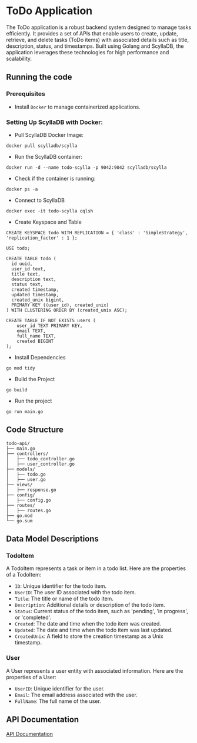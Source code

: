 # ToDo Application
 
The ToDo application is a robust backend system designed to manage tasks efficiently. It provides a set of APIs that enable users to create, update, retrieve, and delete tasks (ToDo items) with associated details such as title, description, status, and timestamps. Built using Golang and ScyllaDB, the application leverages these technologies for high performance and scalability.

## Running the code

### Prerequisites

- Install `Docker` to manage containerized applications.

### Setting Up ScyllaDB with Docker:

- Pull ScyllaDB Docker Image:
  
```
docker pull scylladb/scylla
```
- Run the ScyllaDB container:

```
docker run -d --name todo-scylla -p 9042:9042 scylladb/scylla
```
- Check if the container is running:

```
docker ps -a
```
- Connect to ScyllaDB

```
docker exec -it todo-scylla cqlsh
```

-  Create Keyspace and Table

```
CREATE KEYSPACE todo WITH REPLICATION = { 'class' : 'SimpleStrategy', 'replication_factor' : 1 };

USE todo;

CREATE TABLE todo (
  id uuid,
  user_id text,
  title text,
  description text,
  status text,
  created timestamp,
  updated timestamp,
  created_unix bigint,
  PRIMARY KEY ((user_id), created_unix)
) WITH CLUSTERING ORDER BY (created_unix ASC);

CREATE TABLE IF NOT EXISTS users (
    user_id TEXT PRIMARY KEY,
    email TEXT,
    full_name TEXT,
    created BIGINT
);

```
- Install Dependencies

```
go mod tidy
```

- Build the Project

```
go build
```

- Run the project

```
go run main.go
```

## Code Structure

```
todo-api/
├── main.go
├── controllers/
│   ├── todo_controller.go
│   ├── user_controller.go
├── models/
│   ├── todo.go
│   ├── user.go
├── views/
│   ├── response.go
├── config/
│   ├── config.go
├── routes/
│   ├── routes.go
├── go.mod
└── go.sum
```

## Data Model Descriptions

### TodoItem

A TodoItem represents a task or item in a todo list. Here are the properties of a TodoItem:

- `ID`: Unique identifier for the todo item.
- `UserID`: The user ID associated with the todo item.
- `Title`: The title or name of the todo item.
- `Description`: Additional details or description of the todo item.
- `Status`: Current status of the todo item, such as 'pending', 'in progress', or 'completed'.
- `Created`: The date and time when the todo item was created.
- `Updated`: The date and time when the todo item was last updated.
- `CreatedUnix`:  A field to store the creation timestamp as a Unix timestamp.

### User

A User represents a user entity with associated information. Here are the properties of a User:

- `UserID`: Unique identifier for the user.
- `Email`: The email address associated with the user.
- `FullName`: The full name of the user.



## API Documentation

[API Documentation](APIs.md)
